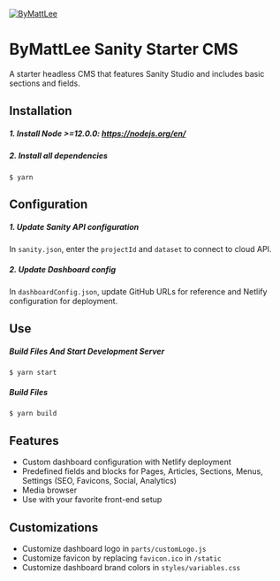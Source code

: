 [![ByMattLee](http://hosted.bymattlee.com/github/bymattlee-logo.png)](http://bymattlee.com)

# ByMattLee Sanity Starter CMS
A starter headless CMS that features Sanity Studio and includes basic sections and fields.

## Installation
##### 1. Install Node >=12.0.0: <https://nodejs.org/en/>
##### 2. Install all dependencies
```
$ yarn
```

## Configuration
##### 1. Update Sanity API configuration
In `sanity.json`, enter the `projectId` and `dataset` to connect to cloud API.
##### 2. Update Dashboard config
In `dashboardConfig.json`, update GitHub URLs for reference and Netlify configuration for deployment.

## Use
##### Build Files And Start Development Server
```
$ yarn start
```
##### Build Files
```
$ yarn build
```

## Features
* Custom dashboard configuration with Netlify deployment
* Predefined fields and blocks for Pages, Articles, Sections, Menus, Settings (SEO, Favicons, Social, Analytics)
* Media browser
* Use with your favorite front-end setup

## Customizations
* Customize dashboard logo in `parts/customLogo.js`
* Customize favicon by replacing `favicon.ico` in `/static`
* Customize dashboard brand colors in `styles/variables.css`
